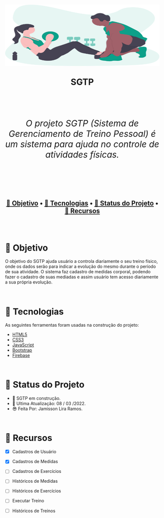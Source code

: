 

<h1 align="center">
    <img  alt="Logo Jamisson" title="#Logo" width="600" height="200" src="img/login/undraw_personal_trainer_ote3 (1).svg"/><br>
    <p>SGTP</p>
    <div align="center"><br>
        <h6>
            O projeto SGTP (Sistema de Gerenciamento de Treino Pessoal) é um sistema para ajuda no controle de atividades físicas.
        </h6>
    </div>
</h1>

<br><br>

<h2 align="center">
 <a href="#📌-objetivo">📌 Objetivo</a> •
 <a href="#🔨-tecnologias">🔨 Tecnologias</a> • 
 <a href="#🚧-status-do-projeto">🚧 Status do Projeto</a> • 
 <a href="#🔆-recursos">🔆 Recursos</a>
</h2>

<br><br>


# 📌 Objetivo 
<p>
O objetivo do SGTP ajuda usuário a controla diariamente o seu treino físico, onde os dados serão para indicar a evolução do mesmo durante o período de sua atividade. O sistema faz cadastro de medidas corporal, podendo fazer o cadastro de suas mediadas e assim usuário tem acesso diariamente a sua própria evolução.
</p>

<br>

# 🔨 Tecnologias

As seguintes ferramentas foram usadas na construção do projeto:

- [HTML5](https://www.w3schools.com/html/)
- [CSS3](https://www.w3schools.com/css/default.asp)
- [JavaScript](https://www.w3schools.com/js/default.asp)
- [Bootstrap](https://getbootstrap.com/)
- [Firebase](https://firebase.google.com/)

<br>

# 🚧 Status do Projeto

- 🚀 SGTP em construção.
- 📆 Ultima Atualização: 08 / 03 /2022.
- 😎 Feita Por: Jamisson Lira Ramos.
    
<br>

# 🔆 Recursos

- [x] Cadastros de Usuário
- [x] Cadastros de Medidas
- [ ] Cadastros de Exercícios
- [ ] Históricos de Medidas
- [ ] Históricos de Exercícios
- [ ] Executar Treino
- [ ] Históricos de Treinos

